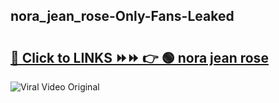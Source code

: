 
 ## nora_jean_rose-Only-Fans-Leaked

# <h2><a href="https://clipsfans.com/nora_jean_rose&ref=git">🔗 Click to LINKS ⏩⏩ 👉 🟢 nora jean rose </a></h2>

<a href="https://clipsfans.com/nora_jean_rose&ref=git" rel="nofollow" data-target="animated-image.originalLink"><img src="https://i.ibb.co.com/xMMVF88/686577567.gif" alt="Viral Video Original" style="max-width: 100%; display: inline-block;" data-target="animated-image.originalImage"></a>
